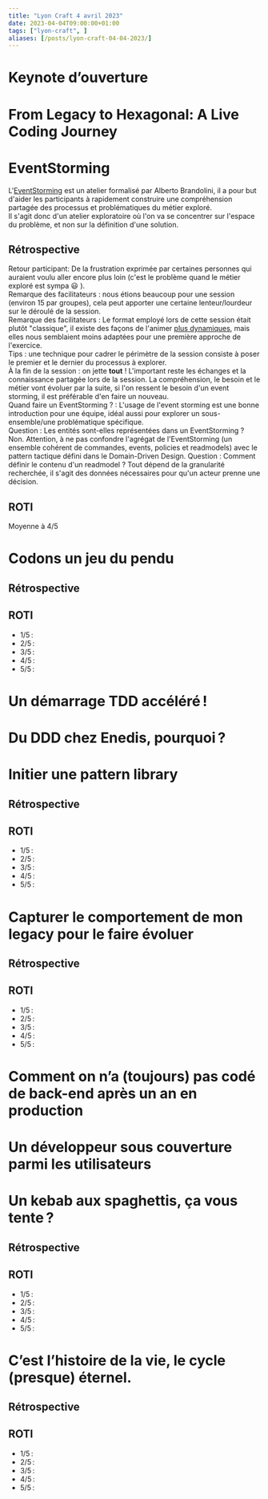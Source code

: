 ```yaml
---
title: "Lyon Craft 4 avril 2023"
date: 2023-04-04T09:00:00+01:00
tags: ["lyon-craft", ]
aliases: [/posts/lyon-craft-04-04-2023/]
---
```


# Keynote d’ouverture

# From Legacy to Hexagonal: A Live Coding Journey

# EventStorming

L'[EventStorming](https://www.eventstorming.com/) est un atelier formalisé par Alberto Brandolini, il a pour but d'aider les participants à rapidement construire une compréhension partagée des processus et problématiques du métier exploré.  
Il s'agit donc d'un atelier exploratoire où l'on va se concentrer sur l'espace du problème, et non sur la définition d'une solution.  

## Rétrospective

Retour participant: De la frustration exprimée par certaines personnes qui auraient voulu aller encore plus loin (c'est le problème quand le métier exploré est sympa :smiley: ).  
Remarque des facilitateurs : nous étions beaucoup pour une session (environ 15 par groupes), cela peut apporter une certaine lenteur/lourdeur sur le déroulé de la session.  
Remarque des facilitateurs : Le format employé lors de cette session était plutôt "classique", il existe des façons de l'animer [plus dynamiques](https://blog.ippon.fr/2020/02/19/un-event-storming-avec-alberto-brandolini/), mais elles nous semblaient moins adaptées pour une première approche de l'exercice.  
Tips : une technique pour cadrer le périmètre de la session consiste à poser le premier et le dernier du processus à explorer.  
À la fin de la session : on jette __tout__ ! L'important reste les échanges et la connaissance partagée lors de la session. La compréhension, le besoin et le métier vont évoluer par la suite, si l'on ressent le besoin d'un event storming, il est préférable d'en faire un nouveau.  
Quand faire un EventStorming ? : L'usage de l'event storming est une bonne introduction pour une équipe, idéal aussi pour explorer un sous-ensemble/une problématique spécifique.  
Question : Les entités sont-elles représentées dans un EventStorming ? Non. Attention, à ne pas confondre l'agrégat de l'EventStorming (un ensemble cohérent de commandes, events, policies et readmodels) avec le pattern tactique défini dans le Domain-Driven Design.
Question : Comment définir le contenu d'un readmodel ? Tout dépend de la granularité recherchée, il s'agit des données nécessaires pour qu'un acteur prenne une décision.  

## ROTI 
Moyenne à 4/5

# Codons un jeu du pendu

## Rétrospective



## ROTI

- 1/5 : 
- 2/5 : 
- 3/5 : 
- 4/5 : 
- 5/5 :

# Un démarrage TDD accéléré !

# Du DDD chez Enedis, pourquoi ?

# Initier une pattern library

## Rétrospective



## ROTI

- 1/5 : 
- 2/5 : 
- 3/5 : 
- 4/5 : 
- 5/5 :

# Capturer le comportement de mon legacy pour le faire évoluer

## Rétrospective



## ROTI

- 1/5 : 
- 2/5 : 
- 3/5 : 
- 4/5 : 
- 5/5 :

# Comment on n’a (toujours) pas codé de back-end après un an en production

# Un développeur sous couverture parmi les utilisateurs

# Un kebab aux spaghettis, ça vous tente ?

## Rétrospective



## ROTI

- 1/5 : 
- 2/5 : 
- 3/5 : 
- 4/5 : 
- 5/5 :

# C’est l’histoire de la vie, le cycle (presque) éternel.

## Rétrospective



## ROTI

- 1/5 : 
- 2/5 : 
- 3/5 : 
- 4/5 : 
- 5/5 :
